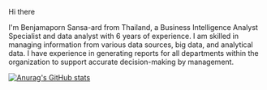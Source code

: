 Hi there

I'm Benjamaporn Sansa-ard from Thailand, a Business Intelligence Analyst Specialist and data analyst with 6 years of experience. I am skilled in managing information from various data sources, big data, and analytical data. I have experience in generating reports for all departments within the organization to support accurate decision-making by management.


[![Anurag's GitHub stats](https://github-readme-stats.vercel.app/api?username=BenjamapornSan)](https://github.com/anuraghazra/github-readme-stats)
